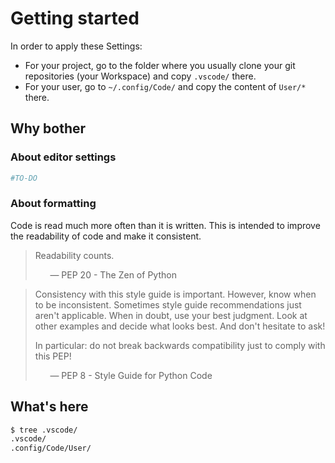 # Getting started
In order to apply these Settings:
- For your project, go to the folder where you usually clone your git repositories (your Workspace) and copy `.vscode/` there.
- For your user, go to `~/.config/Code/` and copy the content of `User/*` there.

## Why bother
### About editor settings
```py
#TO-DO
```

### About formatting
Code is read much more often than it is written.
This is intended to improve the readability of code and make it consistent.

> Readability counts.
> 
> &nbsp;   &nbsp;   &nbsp; — PEP 20 - The Zen of Python

> Consistency with this style guide is important. However, know when to be inconsistent. Sometimes style guide recommendations just aren't applicable.
> When in doubt, use your best judgment. Look at other examples and decide what looks best. And don't hesitate to ask!
>
> In particular: do not break backwards compatibility just to comply with this PEP!
> 
> &nbsp;   &nbsp;   &nbsp; — PEP 8 - Style Guide for Python Code

## What's here
```sh
$ tree .vscode/
.vscode/
.config/Code/User/
```
